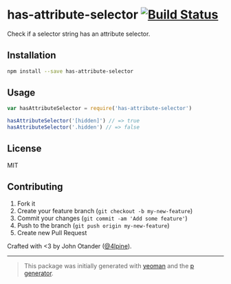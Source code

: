 # has-attribute-selector [![Build Status](https://secure.travis-ci.org/cssstats/has-attribute-selector.png?branch=master)](https://travis-ci.org/cssstats/has-attribute-selector)

Check if a selector string has an attribute selector.

## Installation

```bash
npm install --save has-attribute-selector
```

## Usage

```javascript
var hasAttributeSelector = require('has-attribute-selector')

hasAttributeSelector('[hidden]') // => true
hasAttributeSelector('.hidden') // => false
```

## License

MIT

## Contributing

1. Fork it
2. Create your feature branch (`git checkout -b my-new-feature`)
3. Commit your changes (`git commit -am 'Add some feature'`)
4. Push to the branch (`git push origin my-new-feature`)
5. Create new Pull Request

Crafted with <3 by John Otander ([@4lpine](https://twitter.com/4lpine)).

---

> This package was initially generated with [yeoman](http://yeoman.io) and the [p generator](https://github.com/johnotander/generator-p.git).
